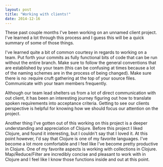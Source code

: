 ```yaml
---
layout: post
title: "Working with clients!"
date: 2014-12-16
---
```


These past couple months I've been working on an unnamed client project. I've learned a lot through this process and I guess this will be a quick summary of some of those things. 

I've learned quite a bit of common courtesy in regards to working on a team. Put forth your commits as fully functional bits of code that can be run without the entire branch. Make sure to follow the general conventions that are established by your team (this can be confusing at times because a lot of the naming schemes are in the process of being changed). Make sure there is no :require cruft gathering at the top of your source files. Communicate with your team members frequently. 

Although our team lead shelters us from a lot of direct communication with out client, it has been an interesting journey figuring out how to translate spoken requirements into acceptance criteria. Getting to see our clients perspective is helpful for knowing how we should focus our attention on the project.

Another thing I've gotten out of this working on this project is a deeper understanding and appreciation of Clojure. Before this project I liked Clojure, and found it interesting, but I couldn't say that I loved it. At this point however, I'd say that Clojure is one of my favorite languages. I've become a lot more comfortable and I feel like I've become pretty productive in Clojure. One of my favorite aspects is working with collections in Clojure. Map/Reduce/Filter are incredibly concise and pleasant to work with in Clojure and I feel like I know those functions inside and out at this point. 